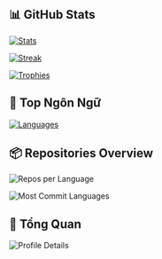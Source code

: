 ## 📊 GitHub Stats

[![Stats](https://github-readme-stats.vercel.app/api?username=LONGDKZdev&show_icons=true&theme=github_dark)](https://github.com/LONGDKZdev)

[![Streak](https://streak-stats.demolab.com?user=LONGDKZdev&theme=github_dark)](https://github.com/LONGDKZdev)

[![Trophies](https://github-profile-trophy.vercel.app/?username=LONGDKZdev&theme=darkhub&no-frame=true)](https://github.com/LONGDKZdev)

## 🧠 Top Ngôn Ngữ

[![Languages](https://github-readme-stats.vercel.app/api/top-langs/?username=LONGDKZdev&layout=compact&theme=github_dark)](https://github.com/LONGDKZdev)

## 📦 Repositories Overview

![Repos per Language](https://github-profile-summary-cards.vercel.app/api/cards/repos-per-language?username=LONGDKZdev&theme=github_dark)

![Most Commit Languages](https://github-profile-summary-cards.vercel.app/api/cards/most-commit-language?username=LONGDKZdev&theme=github_dark)

## 🧮 Tổng Quan

![Profile Details](https://github-profile-summary-cards.vercel.app/api/cards/profile-details?username=LONGDKZdev&theme=github_dark)